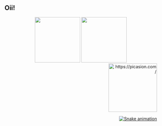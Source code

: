 ## Oii!

<div align="center">
  <img height="150em" src="https://github-readme-stats.vercel.app/api?username=melissatonon&show_icons=true&theme=dracula&include_all_commits=true&count_private=true"/>
  <img height="150em" src="https://github-readme-stats.vercel.app/api/top-langs/?username=melissatonon&layout=compact&langs_count=7&theme=dracula"/>
</div>
   
   <div align="right">
  <a href="https://picasion.com/"><img src="https://i.picasion.com/pic91/479da148bbe4c2786430c7322b114f2a.gif" width="160" height="160" border="0" alt="https://picasion.com/" /></a><br /><a href="https://picasion.com/"
  <div>
   
 ![Snake animation](https://github.com/melissatonon/melissatonon/blob/output/github-contribution-grid-snake.svg)
